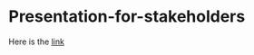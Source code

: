 # Presentation-for-stakeholders


Here is the [link](https://docs.google.com/presentation/d/1m1_z6tBN5btl3BQV5cBuzF6vs6gJiCjk-j_2vtfVfs0/edit#slide=id.g113d46876a7_0_3)

